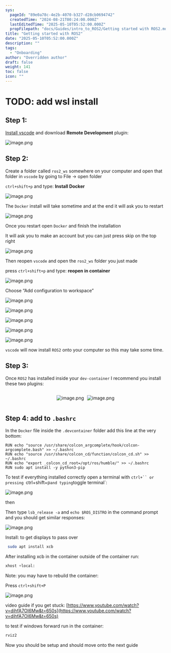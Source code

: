 ```yaml
---
sys:
  pageId: "89e0a78c-4e2b-4070-b327-d28cb0694742"
  createdTime: "2024-08-21T00:24:00.000Z"
  lastEditedTime: "2025-05-10T05:52:00.000Z"
  propFilepath: "docs/Guides/intro_to_ROS2/Getting started with ROS2.md"
title: "Getting started with ROS2"
date: "2025-05-10T05:52:00.000Z"
description: ""
tags:
  - "Onboarding"
author: "Overridden author"
draft: false
weight: 141
toc: false
icon: ""
---
```


# TODO: add wsl install

## Step 1:

[Install vscode](https://code.visualstudio.com/download) and download **Remote Development** plugin:

![image.png](https://prod-files-secure.s3.us-west-2.amazonaws.com/d518164a-d88e-44d1-a4ee-3adb3bd8bce0/efb52993-1881-4a40-b95e-6f020334f022/image.png?X-Amz-Algorithm=AWS4-HMAC-SHA256&X-Amz-Content-Sha256=UNSIGNED-PAYLOAD&X-Amz-Credential=ASIAZI2LB466VDTCMLUY%2F20250529%2Fus-west-2%2Fs3%2Faws4_request&X-Amz-Date=20250529T081254Z&X-Amz-Expires=3600&X-Amz-Security-Token=IQoJb3JpZ2luX2VjEL%2F%2F%2F%2F%2F%2F%2F%2F%2F%2F%2FwEaCXVzLXdlc3QtMiJHMEUCIAYh9sqpN92a0%2Bgu%2BFEr0USBR7ag4L3wtdkBufvOY8eTAiEA%2Fp0ZlBra%2BlkHgwjr8IKcV8maItbZQz6L7%2FyIhTWW5AgqiAQIiP%2F%2F%2F%2F%2F%2F%2F%2F%2F%2FARAAGgw2Mzc0MjMxODM4MDUiDFllYkZ0pxnFfEk6JircA2cEVknxZyACeqE%2FmK9%2FsKVC4mnXQMw97WDT4%2BBUj6w4eqfJ8w%2FDoKXwMlt4WM6nYN1EvUA5s%2B6mUik3ONpJI1X7GG4XxjqqnGPLH3ufC7Jg8y3YnhPhrUu%2Fx0T1Acfe9F5IGOViigrXWIh1xlt4cEJT3DAzTDACv%2Bkgr7ZKxlFE6BZrZfBDpd1Zubl%2FSj3z8HCX5x2N%2F%2BmU68yJPWFOWVmpXQSu7ow627YguRHT61h0UV5mFkC2N9f%2FzfqUT1rI0zQcL0YKo49OyvljrnHMA25p4POndxz%2FE6wvcFZ6BlqTalzmQxS%2B0ZC4pXXhI8yW36Su6Pr7zSL47JIqYBgw0VMuoyJXbHW9U7EF%2BeeMBPWCmzUyW%2FDuZPDldF%2FSGuWejATiIuwYLQiIh9k3g0TXrS2xIVz48GVhXb3om96ATwKNuosun8jTbUERlv%2BD5BKgKGlYOfK6X2VSB9XSdclSBOxsw2nv5alqbqHMPRnIjw9rOYvQW%2F6fM8CSUdi%2BN1AtHEf7Ws9DnB2OC%2B8RkiJsvPRNHrsedEgIjP5giCYa9SN9Op9t810Mih%2BM0EZzcwvNFjIltRsz4JMKsuUDXgmQJtFO3T0UvnouFwSrUmC6N1mEadcEzIevlEluvcj4MNb938EGOqUBUSmM0FSD4E7kWF5dFAnOR4WocKYmfOihePYdgvFHiR6Go1KpmVUXdYWyCM3XOWxrckX8K%2BCILEGLzpmvHXoHNec7rzEHVhGTRi0Ucr1yzvVJgDzm5RIGssKtv5v6Y6kjidDhijHmhQfqoJeTAQeZsFQiz07CZjbgoSAA4ByKB2a4NVsIe9zI%2FJZbShJipGtezQcsCH3vxBaI7XMPM7yU7quGYbAC&X-Amz-Signature=54e00f45729dced05f87ee340425fc89d8aca03eee843b0810217dc1e2fdc0c9&X-Amz-SignedHeaders=host&x-id=GetObject)

## Step 2:

Create a folder called `ros2_ws` somewhere on your computer and open that folder in `vscode` by going to File → open folder 

`ctrl+shift+p` and type: **Install Docker**

![image.png](https://prod-files-secure.s3.us-west-2.amazonaws.com/d518164a-d88e-44d1-a4ee-3adb3bd8bce0/2269dc0e-1cd5-47ff-bceb-c04ad9b2eab0/image.png?X-Amz-Algorithm=AWS4-HMAC-SHA256&X-Amz-Content-Sha256=UNSIGNED-PAYLOAD&X-Amz-Credential=ASIAZI2LB466VDTCMLUY%2F20250529%2Fus-west-2%2Fs3%2Faws4_request&X-Amz-Date=20250529T081254Z&X-Amz-Expires=3600&X-Amz-Security-Token=IQoJb3JpZ2luX2VjEL%2F%2F%2F%2F%2F%2F%2F%2F%2F%2F%2FwEaCXVzLXdlc3QtMiJHMEUCIAYh9sqpN92a0%2Bgu%2BFEr0USBR7ag4L3wtdkBufvOY8eTAiEA%2Fp0ZlBra%2BlkHgwjr8IKcV8maItbZQz6L7%2FyIhTWW5AgqiAQIiP%2F%2F%2F%2F%2F%2F%2F%2F%2F%2FARAAGgw2Mzc0MjMxODM4MDUiDFllYkZ0pxnFfEk6JircA2cEVknxZyACeqE%2FmK9%2FsKVC4mnXQMw97WDT4%2BBUj6w4eqfJ8w%2FDoKXwMlt4WM6nYN1EvUA5s%2B6mUik3ONpJI1X7GG4XxjqqnGPLH3ufC7Jg8y3YnhPhrUu%2Fx0T1Acfe9F5IGOViigrXWIh1xlt4cEJT3DAzTDACv%2Bkgr7ZKxlFE6BZrZfBDpd1Zubl%2FSj3z8HCX5x2N%2F%2BmU68yJPWFOWVmpXQSu7ow627YguRHT61h0UV5mFkC2N9f%2FzfqUT1rI0zQcL0YKo49OyvljrnHMA25p4POndxz%2FE6wvcFZ6BlqTalzmQxS%2B0ZC4pXXhI8yW36Su6Pr7zSL47JIqYBgw0VMuoyJXbHW9U7EF%2BeeMBPWCmzUyW%2FDuZPDldF%2FSGuWejATiIuwYLQiIh9k3g0TXrS2xIVz48GVhXb3om96ATwKNuosun8jTbUERlv%2BD5BKgKGlYOfK6X2VSB9XSdclSBOxsw2nv5alqbqHMPRnIjw9rOYvQW%2F6fM8CSUdi%2BN1AtHEf7Ws9DnB2OC%2B8RkiJsvPRNHrsedEgIjP5giCYa9SN9Op9t810Mih%2BM0EZzcwvNFjIltRsz4JMKsuUDXgmQJtFO3T0UvnouFwSrUmC6N1mEadcEzIevlEluvcj4MNb938EGOqUBUSmM0FSD4E7kWF5dFAnOR4WocKYmfOihePYdgvFHiR6Go1KpmVUXdYWyCM3XOWxrckX8K%2BCILEGLzpmvHXoHNec7rzEHVhGTRi0Ucr1yzvVJgDzm5RIGssKtv5v6Y6kjidDhijHmhQfqoJeTAQeZsFQiz07CZjbgoSAA4ByKB2a4NVsIe9zI%2FJZbShJipGtezQcsCH3vxBaI7XMPM7yU7quGYbAC&X-Amz-Signature=f5c21bc1abab58b146c9b5a8c5f7812fa8953ca17f640b5511385fd14c82e1d6&X-Amz-SignedHeaders=host&x-id=GetObject)

The `Docker` install will take sometime and at the end it will ask you to restart

![image.png](https://prod-files-secure.s3.us-west-2.amazonaws.com/d518164a-d88e-44d1-a4ee-3adb3bd8bce0/ed233f78-be33-4b1f-b89c-9c346c0e961e/image.png?X-Amz-Algorithm=AWS4-HMAC-SHA256&X-Amz-Content-Sha256=UNSIGNED-PAYLOAD&X-Amz-Credential=ASIAZI2LB466VDTCMLUY%2F20250529%2Fus-west-2%2Fs3%2Faws4_request&X-Amz-Date=20250529T081254Z&X-Amz-Expires=3600&X-Amz-Security-Token=IQoJb3JpZ2luX2VjEL%2F%2F%2F%2F%2F%2F%2F%2F%2F%2F%2FwEaCXVzLXdlc3QtMiJHMEUCIAYh9sqpN92a0%2Bgu%2BFEr0USBR7ag4L3wtdkBufvOY8eTAiEA%2Fp0ZlBra%2BlkHgwjr8IKcV8maItbZQz6L7%2FyIhTWW5AgqiAQIiP%2F%2F%2F%2F%2F%2F%2F%2F%2F%2FARAAGgw2Mzc0MjMxODM4MDUiDFllYkZ0pxnFfEk6JircA2cEVknxZyACeqE%2FmK9%2FsKVC4mnXQMw97WDT4%2BBUj6w4eqfJ8w%2FDoKXwMlt4WM6nYN1EvUA5s%2B6mUik3ONpJI1X7GG4XxjqqnGPLH3ufC7Jg8y3YnhPhrUu%2Fx0T1Acfe9F5IGOViigrXWIh1xlt4cEJT3DAzTDACv%2Bkgr7ZKxlFE6BZrZfBDpd1Zubl%2FSj3z8HCX5x2N%2F%2BmU68yJPWFOWVmpXQSu7ow627YguRHT61h0UV5mFkC2N9f%2FzfqUT1rI0zQcL0YKo49OyvljrnHMA25p4POndxz%2FE6wvcFZ6BlqTalzmQxS%2B0ZC4pXXhI8yW36Su6Pr7zSL47JIqYBgw0VMuoyJXbHW9U7EF%2BeeMBPWCmzUyW%2FDuZPDldF%2FSGuWejATiIuwYLQiIh9k3g0TXrS2xIVz48GVhXb3om96ATwKNuosun8jTbUERlv%2BD5BKgKGlYOfK6X2VSB9XSdclSBOxsw2nv5alqbqHMPRnIjw9rOYvQW%2F6fM8CSUdi%2BN1AtHEf7Ws9DnB2OC%2B8RkiJsvPRNHrsedEgIjP5giCYa9SN9Op9t810Mih%2BM0EZzcwvNFjIltRsz4JMKsuUDXgmQJtFO3T0UvnouFwSrUmC6N1mEadcEzIevlEluvcj4MNb938EGOqUBUSmM0FSD4E7kWF5dFAnOR4WocKYmfOihePYdgvFHiR6Go1KpmVUXdYWyCM3XOWxrckX8K%2BCILEGLzpmvHXoHNec7rzEHVhGTRi0Ucr1yzvVJgDzm5RIGssKtv5v6Y6kjidDhijHmhQfqoJeTAQeZsFQiz07CZjbgoSAA4ByKB2a4NVsIe9zI%2FJZbShJipGtezQcsCH3vxBaI7XMPM7yU7quGYbAC&X-Amz-Signature=ebf32c39d7b65d2f568d7730352151293f30eedd4991e2f67aac41cb7caefbb3&X-Amz-SignedHeaders=host&x-id=GetObject)

Once you restart open `Docker` and finish the installation

It will ask you to make an account but you can just press skip on the top right

![image.png](https://prod-files-secure.s3.us-west-2.amazonaws.com/d518164a-d88e-44d1-a4ee-3adb3bd8bce0/21010ad9-1659-4fd9-9f59-9932a09b2a3d/image.png?X-Amz-Algorithm=AWS4-HMAC-SHA256&X-Amz-Content-Sha256=UNSIGNED-PAYLOAD&X-Amz-Credential=ASIAZI2LB466VDTCMLUY%2F20250529%2Fus-west-2%2Fs3%2Faws4_request&X-Amz-Date=20250529T081254Z&X-Amz-Expires=3600&X-Amz-Security-Token=IQoJb3JpZ2luX2VjEL%2F%2F%2F%2F%2F%2F%2F%2F%2F%2F%2FwEaCXVzLXdlc3QtMiJHMEUCIAYh9sqpN92a0%2Bgu%2BFEr0USBR7ag4L3wtdkBufvOY8eTAiEA%2Fp0ZlBra%2BlkHgwjr8IKcV8maItbZQz6L7%2FyIhTWW5AgqiAQIiP%2F%2F%2F%2F%2F%2F%2F%2F%2F%2FARAAGgw2Mzc0MjMxODM4MDUiDFllYkZ0pxnFfEk6JircA2cEVknxZyACeqE%2FmK9%2FsKVC4mnXQMw97WDT4%2BBUj6w4eqfJ8w%2FDoKXwMlt4WM6nYN1EvUA5s%2B6mUik3ONpJI1X7GG4XxjqqnGPLH3ufC7Jg8y3YnhPhrUu%2Fx0T1Acfe9F5IGOViigrXWIh1xlt4cEJT3DAzTDACv%2Bkgr7ZKxlFE6BZrZfBDpd1Zubl%2FSj3z8HCX5x2N%2F%2BmU68yJPWFOWVmpXQSu7ow627YguRHT61h0UV5mFkC2N9f%2FzfqUT1rI0zQcL0YKo49OyvljrnHMA25p4POndxz%2FE6wvcFZ6BlqTalzmQxS%2B0ZC4pXXhI8yW36Su6Pr7zSL47JIqYBgw0VMuoyJXbHW9U7EF%2BeeMBPWCmzUyW%2FDuZPDldF%2FSGuWejATiIuwYLQiIh9k3g0TXrS2xIVz48GVhXb3om96ATwKNuosun8jTbUERlv%2BD5BKgKGlYOfK6X2VSB9XSdclSBOxsw2nv5alqbqHMPRnIjw9rOYvQW%2F6fM8CSUdi%2BN1AtHEf7Ws9DnB2OC%2B8RkiJsvPRNHrsedEgIjP5giCYa9SN9Op9t810Mih%2BM0EZzcwvNFjIltRsz4JMKsuUDXgmQJtFO3T0UvnouFwSrUmC6N1mEadcEzIevlEluvcj4MNb938EGOqUBUSmM0FSD4E7kWF5dFAnOR4WocKYmfOihePYdgvFHiR6Go1KpmVUXdYWyCM3XOWxrckX8K%2BCILEGLzpmvHXoHNec7rzEHVhGTRi0Ucr1yzvVJgDzm5RIGssKtv5v6Y6kjidDhijHmhQfqoJeTAQeZsFQiz07CZjbgoSAA4ByKB2a4NVsIe9zI%2FJZbShJipGtezQcsCH3vxBaI7XMPM7yU7quGYbAC&X-Amz-Signature=f35ea21adae3faf77c1ab4a079d6c449fbfaa09dce2da512bbeb3ab14ae603e4&X-Amz-SignedHeaders=host&x-id=GetObject)

Then reopen `vscode` and open the `ros2_ws` folder you just made

press `ctrl+shift+p` and type: **reopen in container**

![image.png](https://prod-files-secure.s3.us-west-2.amazonaws.com/d518164a-d88e-44d1-a4ee-3adb3bd8bce0/4e93b8c2-41ad-488c-8095-c74205196118/image.png?X-Amz-Algorithm=AWS4-HMAC-SHA256&X-Amz-Content-Sha256=UNSIGNED-PAYLOAD&X-Amz-Credential=ASIAZI2LB466VDTCMLUY%2F20250529%2Fus-west-2%2Fs3%2Faws4_request&X-Amz-Date=20250529T081254Z&X-Amz-Expires=3600&X-Amz-Security-Token=IQoJb3JpZ2luX2VjEL%2F%2F%2F%2F%2F%2F%2F%2F%2F%2F%2FwEaCXVzLXdlc3QtMiJHMEUCIAYh9sqpN92a0%2Bgu%2BFEr0USBR7ag4L3wtdkBufvOY8eTAiEA%2Fp0ZlBra%2BlkHgwjr8IKcV8maItbZQz6L7%2FyIhTWW5AgqiAQIiP%2F%2F%2F%2F%2F%2F%2F%2F%2F%2FARAAGgw2Mzc0MjMxODM4MDUiDFllYkZ0pxnFfEk6JircA2cEVknxZyACeqE%2FmK9%2FsKVC4mnXQMw97WDT4%2BBUj6w4eqfJ8w%2FDoKXwMlt4WM6nYN1EvUA5s%2B6mUik3ONpJI1X7GG4XxjqqnGPLH3ufC7Jg8y3YnhPhrUu%2Fx0T1Acfe9F5IGOViigrXWIh1xlt4cEJT3DAzTDACv%2Bkgr7ZKxlFE6BZrZfBDpd1Zubl%2FSj3z8HCX5x2N%2F%2BmU68yJPWFOWVmpXQSu7ow627YguRHT61h0UV5mFkC2N9f%2FzfqUT1rI0zQcL0YKo49OyvljrnHMA25p4POndxz%2FE6wvcFZ6BlqTalzmQxS%2B0ZC4pXXhI8yW36Su6Pr7zSL47JIqYBgw0VMuoyJXbHW9U7EF%2BeeMBPWCmzUyW%2FDuZPDldF%2FSGuWejATiIuwYLQiIh9k3g0TXrS2xIVz48GVhXb3om96ATwKNuosun8jTbUERlv%2BD5BKgKGlYOfK6X2VSB9XSdclSBOxsw2nv5alqbqHMPRnIjw9rOYvQW%2F6fM8CSUdi%2BN1AtHEf7Ws9DnB2OC%2B8RkiJsvPRNHrsedEgIjP5giCYa9SN9Op9t810Mih%2BM0EZzcwvNFjIltRsz4JMKsuUDXgmQJtFO3T0UvnouFwSrUmC6N1mEadcEzIevlEluvcj4MNb938EGOqUBUSmM0FSD4E7kWF5dFAnOR4WocKYmfOihePYdgvFHiR6Go1KpmVUXdYWyCM3XOWxrckX8K%2BCILEGLzpmvHXoHNec7rzEHVhGTRi0Ucr1yzvVJgDzm5RIGssKtv5v6Y6kjidDhijHmhQfqoJeTAQeZsFQiz07CZjbgoSAA4ByKB2a4NVsIe9zI%2FJZbShJipGtezQcsCH3vxBaI7XMPM7yU7quGYbAC&X-Amz-Signature=717c1b68f1cb4050cbdc8061d0f5f54986bbf315fdda90462cbad77920547dba&X-Amz-SignedHeaders=host&x-id=GetObject)

Choose “Add configuration to workspace”

![image.png](https://prod-files-secure.s3.us-west-2.amazonaws.com/d518164a-d88e-44d1-a4ee-3adb3bd8bce0/9560b282-5060-4989-ba37-97e7b2c22476/image.png?X-Amz-Algorithm=AWS4-HMAC-SHA256&X-Amz-Content-Sha256=UNSIGNED-PAYLOAD&X-Amz-Credential=ASIAZI2LB466VDTCMLUY%2F20250529%2Fus-west-2%2Fs3%2Faws4_request&X-Amz-Date=20250529T081254Z&X-Amz-Expires=3600&X-Amz-Security-Token=IQoJb3JpZ2luX2VjEL%2F%2F%2F%2F%2F%2F%2F%2F%2F%2F%2FwEaCXVzLXdlc3QtMiJHMEUCIAYh9sqpN92a0%2Bgu%2BFEr0USBR7ag4L3wtdkBufvOY8eTAiEA%2Fp0ZlBra%2BlkHgwjr8IKcV8maItbZQz6L7%2FyIhTWW5AgqiAQIiP%2F%2F%2F%2F%2F%2F%2F%2F%2F%2FARAAGgw2Mzc0MjMxODM4MDUiDFllYkZ0pxnFfEk6JircA2cEVknxZyACeqE%2FmK9%2FsKVC4mnXQMw97WDT4%2BBUj6w4eqfJ8w%2FDoKXwMlt4WM6nYN1EvUA5s%2B6mUik3ONpJI1X7GG4XxjqqnGPLH3ufC7Jg8y3YnhPhrUu%2Fx0T1Acfe9F5IGOViigrXWIh1xlt4cEJT3DAzTDACv%2Bkgr7ZKxlFE6BZrZfBDpd1Zubl%2FSj3z8HCX5x2N%2F%2BmU68yJPWFOWVmpXQSu7ow627YguRHT61h0UV5mFkC2N9f%2FzfqUT1rI0zQcL0YKo49OyvljrnHMA25p4POndxz%2FE6wvcFZ6BlqTalzmQxS%2B0ZC4pXXhI8yW36Su6Pr7zSL47JIqYBgw0VMuoyJXbHW9U7EF%2BeeMBPWCmzUyW%2FDuZPDldF%2FSGuWejATiIuwYLQiIh9k3g0TXrS2xIVz48GVhXb3om96ATwKNuosun8jTbUERlv%2BD5BKgKGlYOfK6X2VSB9XSdclSBOxsw2nv5alqbqHMPRnIjw9rOYvQW%2F6fM8CSUdi%2BN1AtHEf7Ws9DnB2OC%2B8RkiJsvPRNHrsedEgIjP5giCYa9SN9Op9t810Mih%2BM0EZzcwvNFjIltRsz4JMKsuUDXgmQJtFO3T0UvnouFwSrUmC6N1mEadcEzIevlEluvcj4MNb938EGOqUBUSmM0FSD4E7kWF5dFAnOR4WocKYmfOihePYdgvFHiR6Go1KpmVUXdYWyCM3XOWxrckX8K%2BCILEGLzpmvHXoHNec7rzEHVhGTRi0Ucr1yzvVJgDzm5RIGssKtv5v6Y6kjidDhijHmhQfqoJeTAQeZsFQiz07CZjbgoSAA4ByKB2a4NVsIe9zI%2FJZbShJipGtezQcsCH3vxBaI7XMPM7yU7quGYbAC&X-Amz-Signature=544c0940190e3e763ffd64e2446931a4ddb1fc638a17583f17a95c67ac49fcc5&X-Amz-SignedHeaders=host&x-id=GetObject)

![image.png](https://prod-files-secure.s3.us-west-2.amazonaws.com/d518164a-d88e-44d1-a4ee-3adb3bd8bce0/2ee63f81-886b-48e8-a553-dc6e5eac99e4/image.png?X-Amz-Algorithm=AWS4-HMAC-SHA256&X-Amz-Content-Sha256=UNSIGNED-PAYLOAD&X-Amz-Credential=ASIAZI2LB466VDTCMLUY%2F20250529%2Fus-west-2%2Fs3%2Faws4_request&X-Amz-Date=20250529T081254Z&X-Amz-Expires=3600&X-Amz-Security-Token=IQoJb3JpZ2luX2VjEL%2F%2F%2F%2F%2F%2F%2F%2F%2F%2F%2FwEaCXVzLXdlc3QtMiJHMEUCIAYh9sqpN92a0%2Bgu%2BFEr0USBR7ag4L3wtdkBufvOY8eTAiEA%2Fp0ZlBra%2BlkHgwjr8IKcV8maItbZQz6L7%2FyIhTWW5AgqiAQIiP%2F%2F%2F%2F%2F%2F%2F%2F%2F%2FARAAGgw2Mzc0MjMxODM4MDUiDFllYkZ0pxnFfEk6JircA2cEVknxZyACeqE%2FmK9%2FsKVC4mnXQMw97WDT4%2BBUj6w4eqfJ8w%2FDoKXwMlt4WM6nYN1EvUA5s%2B6mUik3ONpJI1X7GG4XxjqqnGPLH3ufC7Jg8y3YnhPhrUu%2Fx0T1Acfe9F5IGOViigrXWIh1xlt4cEJT3DAzTDACv%2Bkgr7ZKxlFE6BZrZfBDpd1Zubl%2FSj3z8HCX5x2N%2F%2BmU68yJPWFOWVmpXQSu7ow627YguRHT61h0UV5mFkC2N9f%2FzfqUT1rI0zQcL0YKo49OyvljrnHMA25p4POndxz%2FE6wvcFZ6BlqTalzmQxS%2B0ZC4pXXhI8yW36Su6Pr7zSL47JIqYBgw0VMuoyJXbHW9U7EF%2BeeMBPWCmzUyW%2FDuZPDldF%2FSGuWejATiIuwYLQiIh9k3g0TXrS2xIVz48GVhXb3om96ATwKNuosun8jTbUERlv%2BD5BKgKGlYOfK6X2VSB9XSdclSBOxsw2nv5alqbqHMPRnIjw9rOYvQW%2F6fM8CSUdi%2BN1AtHEf7Ws9DnB2OC%2B8RkiJsvPRNHrsedEgIjP5giCYa9SN9Op9t810Mih%2BM0EZzcwvNFjIltRsz4JMKsuUDXgmQJtFO3T0UvnouFwSrUmC6N1mEadcEzIevlEluvcj4MNb938EGOqUBUSmM0FSD4E7kWF5dFAnOR4WocKYmfOihePYdgvFHiR6Go1KpmVUXdYWyCM3XOWxrckX8K%2BCILEGLzpmvHXoHNec7rzEHVhGTRi0Ucr1yzvVJgDzm5RIGssKtv5v6Y6kjidDhijHmhQfqoJeTAQeZsFQiz07CZjbgoSAA4ByKB2a4NVsIe9zI%2FJZbShJipGtezQcsCH3vxBaI7XMPM7yU7quGYbAC&X-Amz-Signature=a8a52ab974ea43accc42271909c1a4386204cce1f745c24db6c941c9b9c8c4eb&X-Amz-SignedHeaders=host&x-id=GetObject)

![image.png](https://prod-files-secure.s3.us-west-2.amazonaws.com/d518164a-d88e-44d1-a4ee-3adb3bd8bce0/ae1580b2-b048-407e-aed9-b584224a7a04/image.png?X-Amz-Algorithm=AWS4-HMAC-SHA256&X-Amz-Content-Sha256=UNSIGNED-PAYLOAD&X-Amz-Credential=ASIAZI2LB466VDTCMLUY%2F20250529%2Fus-west-2%2Fs3%2Faws4_request&X-Amz-Date=20250529T081254Z&X-Amz-Expires=3600&X-Amz-Security-Token=IQoJb3JpZ2luX2VjEL%2F%2F%2F%2F%2F%2F%2F%2F%2F%2F%2FwEaCXVzLXdlc3QtMiJHMEUCIAYh9sqpN92a0%2Bgu%2BFEr0USBR7ag4L3wtdkBufvOY8eTAiEA%2Fp0ZlBra%2BlkHgwjr8IKcV8maItbZQz6L7%2FyIhTWW5AgqiAQIiP%2F%2F%2F%2F%2F%2F%2F%2F%2F%2FARAAGgw2Mzc0MjMxODM4MDUiDFllYkZ0pxnFfEk6JircA2cEVknxZyACeqE%2FmK9%2FsKVC4mnXQMw97WDT4%2BBUj6w4eqfJ8w%2FDoKXwMlt4WM6nYN1EvUA5s%2B6mUik3ONpJI1X7GG4XxjqqnGPLH3ufC7Jg8y3YnhPhrUu%2Fx0T1Acfe9F5IGOViigrXWIh1xlt4cEJT3DAzTDACv%2Bkgr7ZKxlFE6BZrZfBDpd1Zubl%2FSj3z8HCX5x2N%2F%2BmU68yJPWFOWVmpXQSu7ow627YguRHT61h0UV5mFkC2N9f%2FzfqUT1rI0zQcL0YKo49OyvljrnHMA25p4POndxz%2FE6wvcFZ6BlqTalzmQxS%2B0ZC4pXXhI8yW36Su6Pr7zSL47JIqYBgw0VMuoyJXbHW9U7EF%2BeeMBPWCmzUyW%2FDuZPDldF%2FSGuWejATiIuwYLQiIh9k3g0TXrS2xIVz48GVhXb3om96ATwKNuosun8jTbUERlv%2BD5BKgKGlYOfK6X2VSB9XSdclSBOxsw2nv5alqbqHMPRnIjw9rOYvQW%2F6fM8CSUdi%2BN1AtHEf7Ws9DnB2OC%2B8RkiJsvPRNHrsedEgIjP5giCYa9SN9Op9t810Mih%2BM0EZzcwvNFjIltRsz4JMKsuUDXgmQJtFO3T0UvnouFwSrUmC6N1mEadcEzIevlEluvcj4MNb938EGOqUBUSmM0FSD4E7kWF5dFAnOR4WocKYmfOihePYdgvFHiR6Go1KpmVUXdYWyCM3XOWxrckX8K%2BCILEGLzpmvHXoHNec7rzEHVhGTRi0Ucr1yzvVJgDzm5RIGssKtv5v6Y6kjidDhijHmhQfqoJeTAQeZsFQiz07CZjbgoSAA4ByKB2a4NVsIe9zI%2FJZbShJipGtezQcsCH3vxBaI7XMPM7yU7quGYbAC&X-Amz-Signature=789e85d2251216ab6d64fd8c97b60834ce2f97b5edfddce7e19284f9ccda069e&X-Amz-SignedHeaders=host&x-id=GetObject)

![image.png](https://prod-files-secure.s3.us-west-2.amazonaws.com/d518164a-d88e-44d1-a4ee-3adb3bd8bce0/53255b28-f75e-430f-b9e3-c0ac8577e42b/image.png?X-Amz-Algorithm=AWS4-HMAC-SHA256&X-Amz-Content-Sha256=UNSIGNED-PAYLOAD&X-Amz-Credential=ASIAZI2LB466VDTCMLUY%2F20250529%2Fus-west-2%2Fs3%2Faws4_request&X-Amz-Date=20250529T081254Z&X-Amz-Expires=3600&X-Amz-Security-Token=IQoJb3JpZ2luX2VjEL%2F%2F%2F%2F%2F%2F%2F%2F%2F%2F%2FwEaCXVzLXdlc3QtMiJHMEUCIAYh9sqpN92a0%2Bgu%2BFEr0USBR7ag4L3wtdkBufvOY8eTAiEA%2Fp0ZlBra%2BlkHgwjr8IKcV8maItbZQz6L7%2FyIhTWW5AgqiAQIiP%2F%2F%2F%2F%2F%2F%2F%2F%2F%2FARAAGgw2Mzc0MjMxODM4MDUiDFllYkZ0pxnFfEk6JircA2cEVknxZyACeqE%2FmK9%2FsKVC4mnXQMw97WDT4%2BBUj6w4eqfJ8w%2FDoKXwMlt4WM6nYN1EvUA5s%2B6mUik3ONpJI1X7GG4XxjqqnGPLH3ufC7Jg8y3YnhPhrUu%2Fx0T1Acfe9F5IGOViigrXWIh1xlt4cEJT3DAzTDACv%2Bkgr7ZKxlFE6BZrZfBDpd1Zubl%2FSj3z8HCX5x2N%2F%2BmU68yJPWFOWVmpXQSu7ow627YguRHT61h0UV5mFkC2N9f%2FzfqUT1rI0zQcL0YKo49OyvljrnHMA25p4POndxz%2FE6wvcFZ6BlqTalzmQxS%2B0ZC4pXXhI8yW36Su6Pr7zSL47JIqYBgw0VMuoyJXbHW9U7EF%2BeeMBPWCmzUyW%2FDuZPDldF%2FSGuWejATiIuwYLQiIh9k3g0TXrS2xIVz48GVhXb3om96ATwKNuosun8jTbUERlv%2BD5BKgKGlYOfK6X2VSB9XSdclSBOxsw2nv5alqbqHMPRnIjw9rOYvQW%2F6fM8CSUdi%2BN1AtHEf7Ws9DnB2OC%2B8RkiJsvPRNHrsedEgIjP5giCYa9SN9Op9t810Mih%2BM0EZzcwvNFjIltRsz4JMKsuUDXgmQJtFO3T0UvnouFwSrUmC6N1mEadcEzIevlEluvcj4MNb938EGOqUBUSmM0FSD4E7kWF5dFAnOR4WocKYmfOihePYdgvFHiR6Go1KpmVUXdYWyCM3XOWxrckX8K%2BCILEGLzpmvHXoHNec7rzEHVhGTRi0Ucr1yzvVJgDzm5RIGssKtv5v6Y6kjidDhijHmhQfqoJeTAQeZsFQiz07CZjbgoSAA4ByKB2a4NVsIe9zI%2FJZbShJipGtezQcsCH3vxBaI7XMPM7yU7quGYbAC&X-Amz-Signature=b9eb49a1dbbbb921f625f52ac8782d6e3538640642c79f300d2d1329681e89dc&X-Amz-SignedHeaders=host&x-id=GetObject)

![image.png](https://prod-files-secure.s3.us-west-2.amazonaws.com/d518164a-d88e-44d1-a4ee-3adb3bd8bce0/7c562767-5af9-4ffb-97d1-327bcdf4ee00/image.png?X-Amz-Algorithm=AWS4-HMAC-SHA256&X-Amz-Content-Sha256=UNSIGNED-PAYLOAD&X-Amz-Credential=ASIAZI2LB466VDTCMLUY%2F20250529%2Fus-west-2%2Fs3%2Faws4_request&X-Amz-Date=20250529T081254Z&X-Amz-Expires=3600&X-Amz-Security-Token=IQoJb3JpZ2luX2VjEL%2F%2F%2F%2F%2F%2F%2F%2F%2F%2F%2FwEaCXVzLXdlc3QtMiJHMEUCIAYh9sqpN92a0%2Bgu%2BFEr0USBR7ag4L3wtdkBufvOY8eTAiEA%2Fp0ZlBra%2BlkHgwjr8IKcV8maItbZQz6L7%2FyIhTWW5AgqiAQIiP%2F%2F%2F%2F%2F%2F%2F%2F%2F%2FARAAGgw2Mzc0MjMxODM4MDUiDFllYkZ0pxnFfEk6JircA2cEVknxZyACeqE%2FmK9%2FsKVC4mnXQMw97WDT4%2BBUj6w4eqfJ8w%2FDoKXwMlt4WM6nYN1EvUA5s%2B6mUik3ONpJI1X7GG4XxjqqnGPLH3ufC7Jg8y3YnhPhrUu%2Fx0T1Acfe9F5IGOViigrXWIh1xlt4cEJT3DAzTDACv%2Bkgr7ZKxlFE6BZrZfBDpd1Zubl%2FSj3z8HCX5x2N%2F%2BmU68yJPWFOWVmpXQSu7ow627YguRHT61h0UV5mFkC2N9f%2FzfqUT1rI0zQcL0YKo49OyvljrnHMA25p4POndxz%2FE6wvcFZ6BlqTalzmQxS%2B0ZC4pXXhI8yW36Su6Pr7zSL47JIqYBgw0VMuoyJXbHW9U7EF%2BeeMBPWCmzUyW%2FDuZPDldF%2FSGuWejATiIuwYLQiIh9k3g0TXrS2xIVz48GVhXb3om96ATwKNuosun8jTbUERlv%2BD5BKgKGlYOfK6X2VSB9XSdclSBOxsw2nv5alqbqHMPRnIjw9rOYvQW%2F6fM8CSUdi%2BN1AtHEf7Ws9DnB2OC%2B8RkiJsvPRNHrsedEgIjP5giCYa9SN9Op9t810Mih%2BM0EZzcwvNFjIltRsz4JMKsuUDXgmQJtFO3T0UvnouFwSrUmC6N1mEadcEzIevlEluvcj4MNb938EGOqUBUSmM0FSD4E7kWF5dFAnOR4WocKYmfOihePYdgvFHiR6Go1KpmVUXdYWyCM3XOWxrckX8K%2BCILEGLzpmvHXoHNec7rzEHVhGTRi0Ucr1yzvVJgDzm5RIGssKtv5v6Y6kjidDhijHmhQfqoJeTAQeZsFQiz07CZjbgoSAA4ByKB2a4NVsIe9zI%2FJZbShJipGtezQcsCH3vxBaI7XMPM7yU7quGYbAC&X-Amz-Signature=09c72e795024c1d1b2321735d0dd2f0a4c6d53d21a9c664c17e558029648d6fe&X-Amz-SignedHeaders=host&x-id=GetObject)

`vscode` will now install `ROS2` onto your computer so this may take some time.

## Step 3:

Once `ROS2` has installed inside your `dev-container` I recommend you install these two plugins:

<div style="display: flex;flex-direction: row; column-gap:10px; max-width: 630px;justify-content: center;">
<div>

![image.png](https://prod-files-secure.s3.us-west-2.amazonaws.com/d518164a-d88e-44d1-a4ee-3adb3bd8bce0/3fc3d550-5a54-4ba1-ba6b-faa01cdb7369/image.png?X-Amz-Algorithm=AWS4-HMAC-SHA256&X-Amz-Content-Sha256=UNSIGNED-PAYLOAD&X-Amz-Credential=ASIAZI2LB4663JMB63PB%2F20250529%2Fus-west-2%2Fs3%2Faws4_request&X-Amz-Date=20250529T081259Z&X-Amz-Expires=3600&X-Amz-Security-Token=IQoJb3JpZ2luX2VjEMD%2F%2F%2F%2F%2F%2F%2F%2F%2F%2FwEaCXVzLXdlc3QtMiJHMEUCIQCXGntrwht%2FxmrbbOsyEPm628nifBZyqwnzlwa2tft2egIgJkDOwHEWk1s28wJSbMCLxjzYutBxL7p9bj6bJcwc%2B1AqiAQIif%2F%2F%2F%2F%2F%2F%2F%2F%2F%2FARAAGgw2Mzc0MjMxODM4MDUiDAwBDTY4xAUvQkqBUyrcAyGcaCBnrBDHOPXOrQ3DlL1pWdz8WfOYZxZxM29ugCfHtPXXbXusZTBnCMP41pvWmtQ3ukrPVvbqR1%2FK3VgAd3GFwRS%2FUe9YE3RjiLi4Vtjxm%2FLc8hgHAAiiKgjeZy7IoCdwgQNVBsDJBOsbiSm%2B8TbEGU3z%2BmpNbWzJVqeditLXou8ymMkYQjCoBamTNP6CXMbUgnn27lZeBOtUfZZu7Jtpx9QSZiQQ2sQ5Lw6zMvbWNIfRmUYjiXlFjasTedAhtUaV8SZyDoOAeYiRjiLHRKloORuUwcA1irZCO8Nh2fYxUdW1t2ASy4ZtizJsxpP%2Fe5oj9z4GV1O42wY95zIKd8SUkmTdTLgG2uJMxXg09V87MNVClCUalG8sy7WZ2U8sjW%2FIfWK%2B4CQp5ScNyalIIJhiapZ2EWcAqNc9XGHnj32%2FUZsQKgZbkjMz3z9udT8KxUOSmJIoLst3TOFgvqID2Ll63KNxr3YTWemLqKLaIB0tNxbxULU6niwGL6xjZ%2BI8%2BW2s281mz37PMDIrXR63UBJ78XMjXa5VJYP4lcAu64t94W%2FKS0M4zIsgx4HrvZ%2BTKrPWsn%2F5YVqX1IqVsvszJiaGb71FxaZn02ZRRjP4enMGoIirUVEiWmk%2FTaGMMO%2Bs4MEGOqUB72%2BD%2BwghpKyrNrzfTck9%2B%2FOTuM5B7DPCVdfd%2FD7wy%2FvpxMjuHAs84wqzj7BEmtodSX14rQpZ6s1pYasooffeDKKFEwCFuB31svZqKPOHjAbsAXJE60wwYMjAUVf2U6LjGdBEAWPmksr%2Bh%2FN2sdPjk0ekYrqReG7iTCgl%2F8ZTm4Vhs%2BP5DdDsh0Npt1zM%2FQFeFCFN%2FHdA2LzDOjM5M86e%2FNJhRr8H&X-Amz-Signature=b6603ddf7223bb0819eb516fd59f4b34b6a4444ae6e0821cfc4c5281d694c26d&X-Amz-SignedHeaders=host&x-id=GetObject)

</div>
<div>

![image.png](https://prod-files-secure.s3.us-west-2.amazonaws.com/d518164a-d88e-44d1-a4ee-3adb3bd8bce0/d994cc66-13c2-4093-a5a3-f84cf4601a82/image.png?X-Amz-Algorithm=AWS4-HMAC-SHA256&X-Amz-Content-Sha256=UNSIGNED-PAYLOAD&X-Amz-Credential=ASIAZI2LB466X7T246CC%2F20250529%2Fus-west-2%2Fs3%2Faws4_request&X-Amz-Date=20250529T081301Z&X-Amz-Expires=3600&X-Amz-Security-Token=IQoJb3JpZ2luX2VjEMD%2F%2F%2F%2F%2F%2F%2F%2F%2F%2FwEaCXVzLXdlc3QtMiJGMEQCIFPT4G0Pe1bxcIr62FnyAsp%2BZHXrrD770hA5tGbzo6DeAiAoEj6XS0f5JWgFe%2FaVaNoMTJrzw8YTGgIwyyGw5OaBdyqIBAiJ%2F%2F%2F%2F%2F%2F%2F%2F%2F%2F8BEAAaDDYzNzQyMzE4MzgwNSIMnMFbwO74YHmfXEqNKtwDrAFSY8oOmPkGIrp5xkxBinTLvE%2Bjd3V%2BgUwoaZeCYgd7BN2a2lR74SujFwX3IYlQ9EZLO8YSUGqX2ssacpdwpYIH1NSGmG0fLn3bP28ZIEkGNioj43qTfsnOzM%2FZ1uAWBeYJ3fmLaZXE%2FFVEeSHwaWbLeRIrO6USQ7M9zpdatxLDRpKA9ET%2FBBG1BkbN2nspMxzp0UGmkL5DtqIJ3oTINu0nRG%2BDzWf8G8BbBYF%2FLuK5hBq4eMvgSYy8JIpaZas2H%2BF46aHbv6HFZwIATroY6nlB1n1Z31ysZfXPeKTkNz%2FX8JZFV%2FCKlJyvNcqHrQPreX6zfn5o6KpY4ZAwKfVH%2BYY4FNp9QWAuwB5InTdkRSqBYir4RBk57%2FhMVBk2NGjZnK1%2F9Y6Xi5XmXUqob60Q%2BNmQUGh8EKHuZsNL%2Bi3hVHPYqH4JLk3Ry%2FqiHmVtjrKOapASqJ%2BPR3ut3XvVM7R0Ez7o8aGAmTqOlNfWSLSrVsMiHLAhsxC1rysdcdLSKo8M42SsOuwK887Ev%2BKTtz3PWNA7bU8jrHCH%2FaUG94DjQNHcmX8yPtDRC%2FPBbZUPfBzfjSyu3YzdPbm0LvhAXHR81j%2BEt6oJlPy8a4ZxCpW8SsTou0xCDMdqG51viYEwi6vgwQY6pgEOd3YUBPtZbDrFGcjKy58YEaUpr%2B1fSw3%2BhsKOSGwdD5T1DEmY1KmUDHjxfNK%2FfBZRUP5MBdlfVzhSmUxDiZ%2BPxw7tlcg8Gl8JfbkIwVUUUhFm2O2GFes1jIjzjoAcfXNU7UIBaf2uydVYfyroi6oRn%2B%2FJFB2s3yS%2BbFqyqIc241F0oZINEpho2MLbIYlZURxCuyA1ERu00IkTQZl3wSkeGNE3iroo&X-Amz-Signature=6db9bb79a3c490f08835fff21adb55146e768cb26da8270158c9b9ff35bfb5b6&X-Amz-SignedHeaders=host&x-id=GetObject)

</div>
</div>

## Step 4: add to `.bashrc`

In the `Docker` file inside the `.devcontainer` folder add this line at the very bottom: 

```docker
RUN echo "source /usr/share/colcon_argcomplete/hook/colcon-argcomplete.bash" >> ~/.bashrc
RUN echo "source /usr/share/colcon_cd/function/colcon_cd.sh" >> ~/.bashrc
RUN echo "export _colcon_cd_root=/opt/ros/humble/" >> ~/.bashrc
RUN sudo apt install -y python3-pip 
```

To test if everything installed correctly open a terminal with `ctrl+`` or pressing `ctrl+shift+p` and typing `toggle terminal`:

![image.png](https://prod-files-secure.s3.us-west-2.amazonaws.com/d518164a-d88e-44d1-a4ee-3adb3bd8bce0/6a4943d8-b04e-4c02-9a58-775f3384d1a5/image.png?X-Amz-Algorithm=AWS4-HMAC-SHA256&X-Amz-Content-Sha256=UNSIGNED-PAYLOAD&X-Amz-Credential=ASIAZI2LB466VDTCMLUY%2F20250529%2Fus-west-2%2Fs3%2Faws4_request&X-Amz-Date=20250529T081254Z&X-Amz-Expires=3600&X-Amz-Security-Token=IQoJb3JpZ2luX2VjEL%2F%2F%2F%2F%2F%2F%2F%2F%2F%2F%2FwEaCXVzLXdlc3QtMiJHMEUCIAYh9sqpN92a0%2Bgu%2BFEr0USBR7ag4L3wtdkBufvOY8eTAiEA%2Fp0ZlBra%2BlkHgwjr8IKcV8maItbZQz6L7%2FyIhTWW5AgqiAQIiP%2F%2F%2F%2F%2F%2F%2F%2F%2F%2FARAAGgw2Mzc0MjMxODM4MDUiDFllYkZ0pxnFfEk6JircA2cEVknxZyACeqE%2FmK9%2FsKVC4mnXQMw97WDT4%2BBUj6w4eqfJ8w%2FDoKXwMlt4WM6nYN1EvUA5s%2B6mUik3ONpJI1X7GG4XxjqqnGPLH3ufC7Jg8y3YnhPhrUu%2Fx0T1Acfe9F5IGOViigrXWIh1xlt4cEJT3DAzTDACv%2Bkgr7ZKxlFE6BZrZfBDpd1Zubl%2FSj3z8HCX5x2N%2F%2BmU68yJPWFOWVmpXQSu7ow627YguRHT61h0UV5mFkC2N9f%2FzfqUT1rI0zQcL0YKo49OyvljrnHMA25p4POndxz%2FE6wvcFZ6BlqTalzmQxS%2B0ZC4pXXhI8yW36Su6Pr7zSL47JIqYBgw0VMuoyJXbHW9U7EF%2BeeMBPWCmzUyW%2FDuZPDldF%2FSGuWejATiIuwYLQiIh9k3g0TXrS2xIVz48GVhXb3om96ATwKNuosun8jTbUERlv%2BD5BKgKGlYOfK6X2VSB9XSdclSBOxsw2nv5alqbqHMPRnIjw9rOYvQW%2F6fM8CSUdi%2BN1AtHEf7Ws9DnB2OC%2B8RkiJsvPRNHrsedEgIjP5giCYa9SN9Op9t810Mih%2BM0EZzcwvNFjIltRsz4JMKsuUDXgmQJtFO3T0UvnouFwSrUmC6N1mEadcEzIevlEluvcj4MNb938EGOqUBUSmM0FSD4E7kWF5dFAnOR4WocKYmfOihePYdgvFHiR6Go1KpmVUXdYWyCM3XOWxrckX8K%2BCILEGLzpmvHXoHNec7rzEHVhGTRi0Ucr1yzvVJgDzm5RIGssKtv5v6Y6kjidDhijHmhQfqoJeTAQeZsFQiz07CZjbgoSAA4ByKB2a4NVsIe9zI%2FJZbShJipGtezQcsCH3vxBaI7XMPM7yU7quGYbAC&X-Amz-Signature=8f366c6e27e93eff3456ed6e9cfd9d43bb12f7cfb4ff831ac206bcc85754a039&X-Amz-SignedHeaders=host&x-id=GetObject)

then 

Then type `lsb_release -a` and `echo $ROS_DISTRO` in the command prompt and you should get similar responses:

![image.png](https://prod-files-secure.s3.us-west-2.amazonaws.com/d518164a-d88e-44d1-a4ee-3adb3bd8bce0/3e635dec-a805-4e85-8b9e-d000e5b71a4e/image.png?X-Amz-Algorithm=AWS4-HMAC-SHA256&X-Amz-Content-Sha256=UNSIGNED-PAYLOAD&X-Amz-Credential=ASIAZI2LB466VDTCMLUY%2F20250529%2Fus-west-2%2Fs3%2Faws4_request&X-Amz-Date=20250529T081254Z&X-Amz-Expires=3600&X-Amz-Security-Token=IQoJb3JpZ2luX2VjEL%2F%2F%2F%2F%2F%2F%2F%2F%2F%2F%2FwEaCXVzLXdlc3QtMiJHMEUCIAYh9sqpN92a0%2Bgu%2BFEr0USBR7ag4L3wtdkBufvOY8eTAiEA%2Fp0ZlBra%2BlkHgwjr8IKcV8maItbZQz6L7%2FyIhTWW5AgqiAQIiP%2F%2F%2F%2F%2F%2F%2F%2F%2F%2FARAAGgw2Mzc0MjMxODM4MDUiDFllYkZ0pxnFfEk6JircA2cEVknxZyACeqE%2FmK9%2FsKVC4mnXQMw97WDT4%2BBUj6w4eqfJ8w%2FDoKXwMlt4WM6nYN1EvUA5s%2B6mUik3ONpJI1X7GG4XxjqqnGPLH3ufC7Jg8y3YnhPhrUu%2Fx0T1Acfe9F5IGOViigrXWIh1xlt4cEJT3DAzTDACv%2Bkgr7ZKxlFE6BZrZfBDpd1Zubl%2FSj3z8HCX5x2N%2F%2BmU68yJPWFOWVmpXQSu7ow627YguRHT61h0UV5mFkC2N9f%2FzfqUT1rI0zQcL0YKo49OyvljrnHMA25p4POndxz%2FE6wvcFZ6BlqTalzmQxS%2B0ZC4pXXhI8yW36Su6Pr7zSL47JIqYBgw0VMuoyJXbHW9U7EF%2BeeMBPWCmzUyW%2FDuZPDldF%2FSGuWejATiIuwYLQiIh9k3g0TXrS2xIVz48GVhXb3om96ATwKNuosun8jTbUERlv%2BD5BKgKGlYOfK6X2VSB9XSdclSBOxsw2nv5alqbqHMPRnIjw9rOYvQW%2F6fM8CSUdi%2BN1AtHEf7Ws9DnB2OC%2B8RkiJsvPRNHrsedEgIjP5giCYa9SN9Op9t810Mih%2BM0EZzcwvNFjIltRsz4JMKsuUDXgmQJtFO3T0UvnouFwSrUmC6N1mEadcEzIevlEluvcj4MNb938EGOqUBUSmM0FSD4E7kWF5dFAnOR4WocKYmfOihePYdgvFHiR6Go1KpmVUXdYWyCM3XOWxrckX8K%2BCILEGLzpmvHXoHNec7rzEHVhGTRi0Ucr1yzvVJgDzm5RIGssKtv5v6Y6kjidDhijHmhQfqoJeTAQeZsFQiz07CZjbgoSAA4ByKB2a4NVsIe9zI%2FJZbShJipGtezQcsCH3vxBaI7XMPM7yU7quGYbAC&X-Amz-Signature=87e16525835509f83dd045d96d265edd554e011e1e54c77d5ab2a116a6e201b6&X-Amz-SignedHeaders=host&x-id=GetObject)

Install:  to get displays to pass over

```bash
 sudo apt install xcb
```

After installing xcb in the container outside of the container run:

```python
xhost +local:
```

Note: you may have to rebuild the container:

Press `ctrl+shift+P`

![image.png](https://prod-files-secure.s3.us-west-2.amazonaws.com/d518164a-d88e-44d1-a4ee-3adb3bd8bce0/6c2be660-2618-4c38-9c26-53554f7a0b7b/image.png?X-Amz-Algorithm=AWS4-HMAC-SHA256&X-Amz-Content-Sha256=UNSIGNED-PAYLOAD&X-Amz-Credential=ASIAZI2LB466VDTCMLUY%2F20250529%2Fus-west-2%2Fs3%2Faws4_request&X-Amz-Date=20250529T081254Z&X-Amz-Expires=3600&X-Amz-Security-Token=IQoJb3JpZ2luX2VjEL%2F%2F%2F%2F%2F%2F%2F%2F%2F%2F%2FwEaCXVzLXdlc3QtMiJHMEUCIAYh9sqpN92a0%2Bgu%2BFEr0USBR7ag4L3wtdkBufvOY8eTAiEA%2Fp0ZlBra%2BlkHgwjr8IKcV8maItbZQz6L7%2FyIhTWW5AgqiAQIiP%2F%2F%2F%2F%2F%2F%2F%2F%2F%2FARAAGgw2Mzc0MjMxODM4MDUiDFllYkZ0pxnFfEk6JircA2cEVknxZyACeqE%2FmK9%2FsKVC4mnXQMw97WDT4%2BBUj6w4eqfJ8w%2FDoKXwMlt4WM6nYN1EvUA5s%2B6mUik3ONpJI1X7GG4XxjqqnGPLH3ufC7Jg8y3YnhPhrUu%2Fx0T1Acfe9F5IGOViigrXWIh1xlt4cEJT3DAzTDACv%2Bkgr7ZKxlFE6BZrZfBDpd1Zubl%2FSj3z8HCX5x2N%2F%2BmU68yJPWFOWVmpXQSu7ow627YguRHT61h0UV5mFkC2N9f%2FzfqUT1rI0zQcL0YKo49OyvljrnHMA25p4POndxz%2FE6wvcFZ6BlqTalzmQxS%2B0ZC4pXXhI8yW36Su6Pr7zSL47JIqYBgw0VMuoyJXbHW9U7EF%2BeeMBPWCmzUyW%2FDuZPDldF%2FSGuWejATiIuwYLQiIh9k3g0TXrS2xIVz48GVhXb3om96ATwKNuosun8jTbUERlv%2BD5BKgKGlYOfK6X2VSB9XSdclSBOxsw2nv5alqbqHMPRnIjw9rOYvQW%2F6fM8CSUdi%2BN1AtHEf7Ws9DnB2OC%2B8RkiJsvPRNHrsedEgIjP5giCYa9SN9Op9t810Mih%2BM0EZzcwvNFjIltRsz4JMKsuUDXgmQJtFO3T0UvnouFwSrUmC6N1mEadcEzIevlEluvcj4MNb938EGOqUBUSmM0FSD4E7kWF5dFAnOR4WocKYmfOihePYdgvFHiR6Go1KpmVUXdYWyCM3XOWxrckX8K%2BCILEGLzpmvHXoHNec7rzEHVhGTRi0Ucr1yzvVJgDzm5RIGssKtv5v6Y6kjidDhijHmhQfqoJeTAQeZsFQiz07CZjbgoSAA4ByKB2a4NVsIe9zI%2FJZbShJipGtezQcsCH3vxBaI7XMPM7yU7quGYbAC&X-Amz-Signature=df36c1ef312dd298a1e1dda123752f007c8cb951b634c74f4d03aeb627be5384&X-Amz-SignedHeaders=host&x-id=GetObject)

video guide if you get stuck: [https://www.youtube.com/watch?v=dihfA7Ol6Mw&t=650s](https://www.youtube.com/watch?v=dihfA7Ol6Mw&t=650s)

to test if windows forward run in the container:

```bash
rviz2
```

Now you should be setup and should move onto the next guide 
